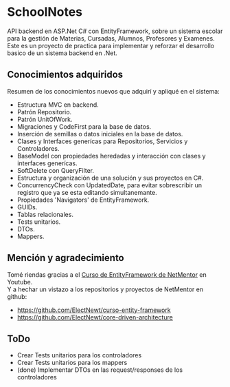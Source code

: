 # SchoolNotes
API backend en ASP.Net C# con EntityFramework, sobre un sistema escolar para la gestión de Materias, Cursadas, Alumnos, Profesores y Examenes.  
Este es un proyecto de practica para implementar y reforzar el desarrollo basico de un sistema backend en .Net.

## Conocimientos adquiridos
Resumen de los conocimientos nuevos que adquirí y apliqué en el sistema:
- Estructura MVC en backend.
- Patrón Repositorio.
- Patrón UnitOfWork.
- Migraciones y CodeFirst para la base de datos.
- Inserción de semillas o datos iniciales en la base de datos.
- Clases y Interfaces generícas para Repositorios, Servicios y Controladores.
- BaseModel con propiedades heredadas y interacción con clases y interfaces generícas.
- SoftDelete con QueryFilter.
- Estructura y organización de una solución y sus proyectos en C#.
- ConcurrencyCheck con UpdatedDate, para evitar sobrescribir un registro que ya se esta editando simultanemante.
- Propiedades 'Navigators' de EntityFramework.
- GUIDs.
- Tablas relacionales.
- Tests unitarios.
- DTOs.
- Mappers.

## Mención y agradecimiento
Tomé riendas gracias a el [Curso de EntityFramework de NetMentor](https://youtube.com/playlist?list=PLesmOrW3mp4i2RdfsPI5R6o5EVacGuovz&si=kRphA8p3ITI40upE) en Youtube.  
Y a hechar un vistazo a los repositorios y proyectos de NetMentor en github:
- https://github.com/ElectNewt/curso-entity-framework
- https://github.com/ElectNewt/core-driven-architecture


## ToDo
- Crear Tests unitarios para los controladores
- Crear Tests unitarios para los mappers
- (done) Implementar DTOs en las request/responses de los controladores